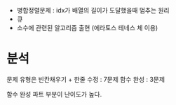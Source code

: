 - 병합정렬문제 : idx가 배열의 길이가 도달했을때 멈추는 원리
- 큐
- 소수에 관련된 알고리즘 출현 (에라토스 테네스 체 이용)

# 분석
문제 유형은
빈칸채우기 + 한줄 수정 : 7문제
함수 완성 : 3문제

함수 완성 파트 부분이 난이도가 높다.

